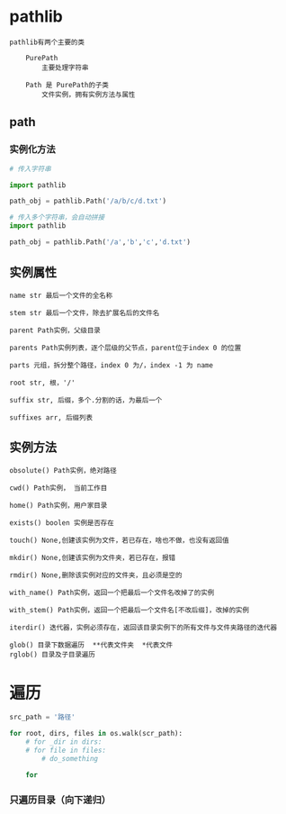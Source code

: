 
# pathlib

	pathlib有两个主要的类

		PurePath
			主要处理字符串
			
		Path 是 PurePath的子类
			文件实例，拥有实例方法与属性
			
## path

### 实例化方法


```python
# 传入字符串

import pathlib

path_obj = pathlib.Path('/a/b/c/d.txt')

```

```python
# 传入多个字符串，会自动拼接
import pathlib

path_obj = pathlib.Path('/a','b','c','d.txt')

```

## 实例属性

	name str 最后一个文件的全名称

	stem str 最后一个文件，除去扩展名后的文件名

	parent Path实例，父级目录

	parents Path实例列表，逐个层级的父节点，parent位于index 0 的位置

	parts 元组，拆分整个路径，index 0 为/，index -1 为 name

	root str, 根，'/'

	suffix str, 后缀，多个.分割的话，为最后一个

	suffixes arr, 后缀列表

## 实例方法

	obsolute() Path实例，绝对路径

	cwd() Path实例， 当前工作目

	home() Path实例，用户家目录

	exists() boolen 实例是否存在
  
	touch() None,创建该实例为文件，若已存在，啥也不做，也没有返回值

	mkdir() None,创建该实例为文件夹，若已存在，报错

	rmdir() None,删除该实例对应的文件夹，且必须是空的

	with_name() Path实例，返回一个把最后一个文件名改掉了的实例

	with_stem() Path实例，返回一个把最后一个文件名[不改后缀]，改掉的实例

	iterdir() 迭代器，实例必须存在，返回该目录实例下的所有文件与文件夹路径的迭代器

	glob() 目录下数据遍历  **代表文件夹  *代表文件
	rglob() 目录及子目录遍历
# 遍历

```python
src_path = '路径'

for root, dirs, files in os.walk(scr_path):
	# for _dir in dirs:
	# for file in files:
		# do_something

	for 
```


### 只遍历目录（向下递归）